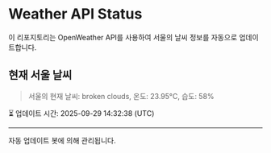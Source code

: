 
# Weather API Status

이 리포지토리는 OpenWeather API를 사용하여 서울의 날씨 정보를 자동으로 업데이트합니다.

## 현재 서울 날씨
> 서울의 현재 날씨: broken clouds, 온도: 23.95°C, 습도: 58%

⏳ 업데이트 시간: 2025-09-29 14:32:38 (UTC)

---
자동 업데이트 봇에 의해 관리됩니다.
